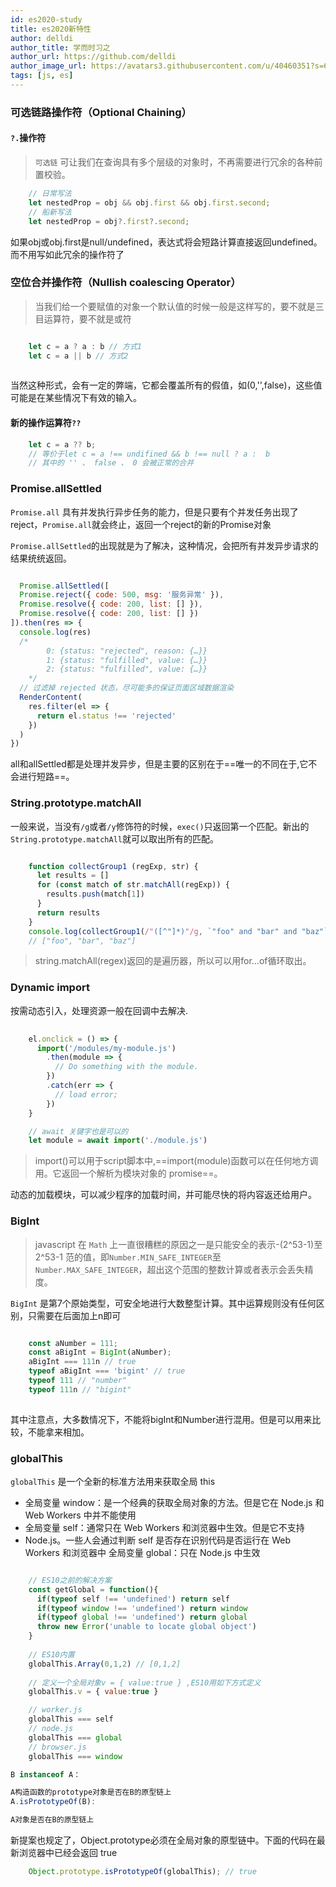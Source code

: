 ```yaml
---
id: es2020-study
title: es2020新特性
author: delldi
author_title: 学而时习之
author_url: https://github.com/delldi
author_image_url: https://avatars3.githubusercontent.com/u/40460351?s=60&u=ba9637be7363625f2322319ab99fe8508e4bce87&v=4
tags: [js, es]
---
```


<!--truncate-->

### 可选链路操作符（Optional Chaining） ###

#### `?.`操作符 ####
> `可选链` 可让我们在查询具有多个层级的对象时，不再需要进行冗余的各种前置校验。

```js
    // 日常写法
    let nestedProp = obj && obj.first && obj.first.second;
    // 船新写法
    let nestedProp = obj?.first?.second;
```

如果obj或obj.first是null/undefined，表达式将会短路计算直接返回undefined。而不用写如此冗余的操作符了

### 空位合并操作符（Nullish coalescing Operator） ###

> 当我们给一个要赋值的对象一个默认值的时候一般是这样写的，要不就是三目运算符，要不就是或符

```js

    let c = a ? a : b // 方式1
    let c = a || b // 方式2
    
```

当然这种形式，会有一定的弊端，它都会覆盖所有的假值，如(0,'',false)，这些值可能是在某些情况下有效的输入。

#### 新的操作运算符`??` ####

```js
    let c = a ?? b;
    // 等价于let c = a !== undifined && b !== null ? a :  b
    // 其中的 '' 、 false 、 0 会被正常的合并
```

### Promise.allSettled ###

`Promise.all` 具有并发执行异步任务的能力，但是只要有个并发任务出现了reject，`Promise.all`就会终止，返回一个reject的新的Promise对象

`Promise.allSettled`的出现就是为了解决，这种情况，会把所有并发异步请求的结果统统返回。

```js

  Promise.allSettled([
  Promise.reject({ code: 500, msg: '服务异常' }),
  Promise.resolve({ code: 200, list: [] }),
  Promise.resolve({ code: 200, list: [] })
]).then(res => {
  console.log(res)
  /*
        0: {status: "rejected", reason: {…}}
        1: {status: "fulfilled", value: {…}}
        2: {status: "fulfilled", value: {…}}
    */
  // 过滤掉 rejected 状态，尽可能多的保证页面区域数据渲染
  RenderContent(
    res.filter(el => {
      return el.status !== 'rejected'
    })
  )
})

```

all和allSettled都是处理并发异步，但是主要的区别在于==唯一的不同在于,它不会进行短路==。

### String.prototype.matchAll ###

一般来说，当没有`/g`或者`/y`修饰符的时候，`exec()`只返回第一个匹配。新出的`String.prototype.matchAll`就可以取出所有的匹配。

```js

    function collectGroup1 (regExp, str) {
      let results = []
      for (const match of str.matchAll(regExp)) {
        results.push(match[1])
      }
      return results
    }
    console.log(collectGroup1(/"([^"]*)"/g, `"foo" and "bar" and "baz"`))
    // ["foo", "bar", "baz"]

```

> string.matchAll(regex)返回的是遍历器，所以可以用for...of循环取出。

### Dynamic import ###

按需动态引入，处理资源一般在回调中去解决.

```js
    
    el.onclick = () => {
      import('/modules/my-module.js')
        .then(module => {
          // Do something with the module.
        })
        .catch(err => {
          // load error;
        })
    }

    // await 关键字也是可以的
    let module = await import('./module.js')
```
> import()可以用于script脚本中,==import(module)函数可以在任何地方调用。它返回一个解析为模块对象的 promise==。

动态的加载模块，可以减少程序的加载时间，并可能尽快的将内容返还给用户。

### BigInt ###

> javascript 在 `Math` 上一直很糟糕的原因之一是只能安全的表示-(2^53-1)至 2^53-1 范的值，即`Number.MIN_SAFE_INTEGER`至`Number.MAX_SAFE_INTEGER`，超出这个范围的整数计算或者表示会丢失精度。

`BigInt` 是第7个原始类型，可安全地进行大数整型计算。其中运算规则没有任何区别，只需要在后面加上n即可

```js

    const aNumber = 111;
    const aBigInt = BigInt(aNumber);
    aBigInt === 111n // true
    typeof aBigInt === 'bigint' // true
    typeof 111 // "number"
    typeof 111n // "bigint"
    
```

其中注意点，大多数情况下，不能将bigInt和Number进行混用。但是可以用来比较，不能拿来相加。

### globalThis ###

`globalThis` 是一个全新的标准方法用来获取全局 this

- 全局变量 window：是一个经典的获取全局对象的方法。但是它在 Node.js 和 Web Workers 中并不能使用
- 全局变量 self：通常只在 Web Workers 和浏览器中生效。但是它不支持 
- Node.js。一些人会通过判断 self 是否存在识别代码是否运行在 Web Workers 和浏览器中
全局变量 global：只在 Node.js 中生效

```js

    // ES10之前的解决方案
    const getGlobal = function(){
      if(typeof self !== 'undefined') return self
      if(typeof window !== 'undefined') return window
      if(typeof global !== 'undefined') return global
      throw new Error('unable to locate global object')
    }
    
    // ES10内置
    globalThis.Array(0,1,2) // [0,1,2]
    
    // 定义一个全局对象v = { value:true } ,ES10用如下方式定义
    globalThis.v = { value:true }

```

```js
    // worker.js
    globalThis === self
    // node.js
    globalThis === global
    // browser.js
    globalThis === window
```

```js
B instanceof A：

A构造函数的prototype对象是否在B的原型链上
A.isPrototypeOf(B):

A对象是否在B的原型链上
```
新提案也规定了，Object.prototype必须在全局对象的原型链中。下面的代码在最新浏览器中已经会返回 true

```js
    Object.prototype.isPrototypeOf(globalThis); // true
```